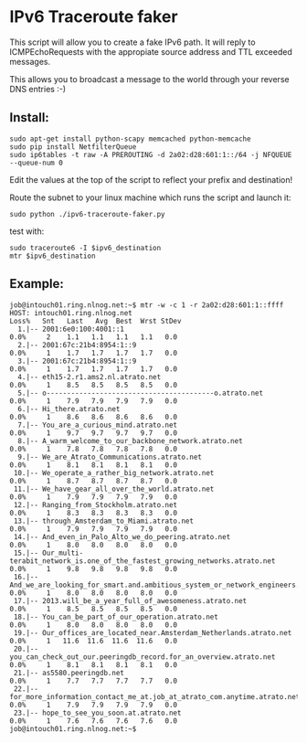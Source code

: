 IPv6 Traceroute faker
=====================

This script will allow you to create a fake IPv6 path. It will reply to
ICMPEchoRequests with the appropiate source address and TTL exceeded messages.

This allows you to broadcast a message to the world through your reverse DNS
entries :-)

Install:
--------

    sudo apt-get install python-scapy memcached python-memcache
    sudo pip install NetfilterQueue
    sudo ip6tables -t raw -A PREROUTING -d 2a02:d28:601:1::/64 -j NFQUEUE --queue-num 0

Edit the values at the top of the script to reflect your prefix and destination!

Route the subnet to your linux machine which runs the script and launch it:

    sudo python ./ipv6-traceroute-faker.py

test with:

    sudo traceroute6 -I $ipv6_destination
    mtr $ipv6_destination

Example:
--------

    job@intouch01.ring.nlnog.net:~$ mtr -w -c 1 -r 2a02:d28:601:1::ffff
    HOST: intouch01.ring.nlnog.net                                                         Loss%   Snt   Last   Avg  Best  Wrst StDev
      1.|-- 2001:6e0:100:4001::1                                                              0.0%     2    1.1   1.1   1.1   1.1   0.0
      2.|-- 2001:67c:21b4:8954:1::9                                                           0.0%     1    1.7   1.7   1.7   1.7   0.0
      3.|-- 2001:67c:21b4:8954:1::9                                                           0.0%     1    1.7   1.7   1.7   1.7   0.0
      4.|-- eth15-2.r1.ams2.nl.atrato.net                                                     0.0%     1    8.5   8.5   8.5   8.5   0.0
      5.|-- o-----------------------------------------o.atrato.net                            0.0%     1    7.9   7.9   7.9   7.9   0.0
      6.|-- Hi_there.atrato.net                                                               0.0%     1    8.6   8.6   8.6   8.6   0.0
      7.|-- You_are_a_curious_mind.atrato.net                                                 0.0%     1    9.7   9.7   9.7   9.7   0.0
      8.|-- A_warm_welcome_to_our_backbone_network.atrato.net                                 0.0%     1    7.8   7.8   7.8   7.8   0.0
      9.|-- We_are_Atrato_Communications.atrato.net                                           0.0%     1    8.1   8.1   8.1   8.1   0.0
     10.|-- We_operate_a_rather_big_network.atrato.net                                        0.0%     1    8.7   8.7   8.7   8.7   0.0
     11.|-- We_have_gear_all_over_the_world.atrato.net                                        0.0%     1    7.9   7.9   7.9   7.9   0.0
     12.|-- Ranging_from_Stockholm.atrato.net                                                 0.0%     1    8.3   8.3   8.3   8.3   0.0
     13.|-- through_Amsterdam_to_Miami.atrato.net                                             0.0%     1    7.9   7.9   7.9   7.9   0.0
     14.|-- And_even_in_Palo_Alto_we_do_peering.atrato.net                                    0.0%     1    8.0   8.0   8.0   8.0   0.0
     15.|-- Our_multi-terabit_network_is.one_of_the_fastest_growing_networks.atrato.net       0.0%     1    9.8   9.8   9.8   9.8   0.0
     16.|-- And_we_are_looking_for_smart.and.ambitious_system_or_network_engineers.atrato.ne  0.0%     1    8.0   8.0   8.0   8.0   0.0
     17.|-- 2013.will_be_a_year_full_of_awesomeness.atrato.net                                0.0%     1    8.5   8.5   8.5   8.5   0.0
     18.|-- You_can_be_part_of_our_operation.atrato.net                                       0.0%     1    8.0   8.0   8.0   8.0   0.0
     19.|-- Our_offices_are_located_near.Amsterdam_Netherlands.atrato.net                     0.0%     1   11.6  11.6  11.6  11.6   0.0
     20.|-- you_can_check_out_our.peeringdb_record.for_an_overview.atrato.net                 0.0%     1    8.1   8.1   8.1   8.1   0.0
     21.|-- as5580.peeringdb.net                                                              0.0%     1    7.7   7.7   7.7   7.7   0.0
     22.|-- for_more_information_contact_me_at.job_at_atrato_com.anytime.atrato.net           0.0%     1    7.9   7.9   7.9   7.9   0.0
     23.|-- hope_to_see_you_soon.at.atrato.net                                                0.0%     1    7.6   7.6   7.6   7.6   0.0
    job@intouch01.ring.nlnog.net:~$ 
    
